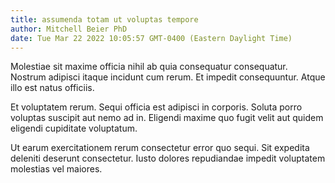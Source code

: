 ```yaml
---
title: assumenda totam ut voluptas tempore
author: Mitchell Beier PhD
date: Tue Mar 22 2022 10:05:57 GMT-0400 (Eastern Daylight Time)
---
```

Molestiae sit maxime officia nihil ab quia consequatur consequatur. Nostrum adipisci itaque incidunt cum rerum. Et impedit consequuntur. Atque illo est natus officiis.

 Et voluptatem rerum. Sequi officia est adipisci in corporis. Soluta porro voluptas suscipit aut nemo ad in. Eligendi maxime quo fugit velit aut quidem eligendi cupiditate voluptatum.

 Ut earum exercitationem rerum consectetur error quo sequi. Sit expedita deleniti deserunt consectetur. Iusto dolores repudiandae impedit voluptatem molestias vel maiores.